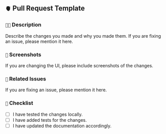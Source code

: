 ## `🫀` Pull Request Template

### `🧑‍🏫` Description

Describe the changes you made and why you made them. If you are fixing an issue, please mention it here.

### `📸` Screenshots

If you are changing the UI, please include screenshots of the changes.

### `🔗` Related Issues

If you are fixing an issue, please mention it here.

### `📝` Checklist

- [ ] I have tested the changes locally.
- [ ] I have added tests for the changes.
- [ ] I have updated the documentation accordingly.
